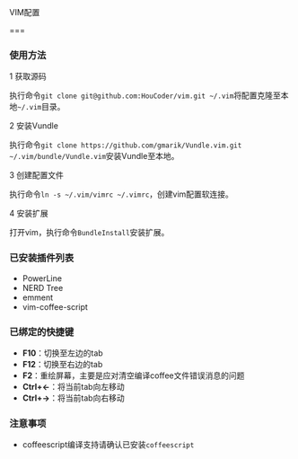 VIM配置

===

### 使用方法

1 获取源码

  执行命令`git clone git@github.com:HouCoder/vim.git ~/.vim`将配置克隆至本地`~/.vim`目录。

2 安装Vundle

  执行命令`git clone https://github.com/gmarik/Vundle.vim.git ~/.vim/bundle/Vundle.vim`安装Vundle至本地。

3 创建配置文件

  执行命令`ln -s ~/.vim/vimrc ~/.vimrc`，创建vim配置软连接。

4 安装扩展

  打开vim，执行命令`BundleInstall`安装扩展。

### 已安装插件列表

- PowerLine 
- NERD Tree
- emment
- vim-coffee-script

### 已绑定的快捷键

- **F10**：切换至左边的tab
- **F12**：切换至右边的tab
- **F2**：重绘屏幕，主要是应对清空编译coffee文件错误消息的问题
- **Ctrl+←**：将当前tab向左移动
- **Ctrl+→**：将当前tab向右移动

### 注意事项

- coffeescript编译支持请确认已安装`coffeescript`
